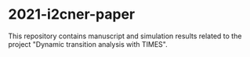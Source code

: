 # 2021-i2cner-paper
This repository contains manuscript and simulation results related to the project "Dynamic transition analysis with TIMES".
